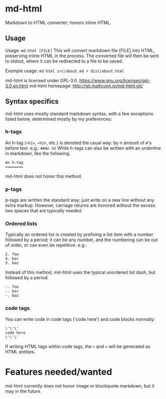 # md-html
Markdown to HTML converter; honors inline HTML.

## Usage
Usage: `md-html [FILE]`
This will convert markdown file [FILE] into HTML, preserving inline HTML in the process.
The converted file will then be sent to stdout, where it can be redirected to a file to be saved.

Example usage:
`md-html src/about.md > dist/about.html`

md-html is licensed under GPL-3.0. <https://www.gnu.org/licenses/gpl-3.0.en.html>
md-html homepage: <http://git.mattconn.io/md-html.git/>

## Syntax specifics
md-html uses mostly standard markdown syntax, with a few exceptions listed below, determined mostly by my preferences:

### h-tags
An h-tag (`<h1>`, `<h2>`, etc.) is denoted the usual way: by n amount of `#`'s before text.
e.g.: `##An h2`
While h-tags can also be written with an underline in markdown, like the following:
```
An h-tag
========
```
md-html does not honor this method.

### p-tags
p-tags are written the standard way; just write on a new line without any extra markup. However, carriage returns are honored without the excess two spaces that are typically needed.

### Ordered lists
Typically an ordered list is created by prefixing a list item with a number followed by a period; it can be any number, and the numbering can be out of order, or can even be repetitive. 
e.g.:
```
2. foo
4. bar
3. baz
```
Instead of this method, md-html uses the typical unordered list dash, but followed by a period:
```
-. foo
-. bar
-. baz
```
### code tags
You can write code in code tags (\'code here\') and code blocks normally:
```
\'\'\'
code here
\'\'\'
``` 
If writing HTML tags within code tags, the `<` and `>` will be generated as HTML entities.

# Features needed/wanted
md-html currently does not honor image or blockquote markdown, but it may in the future.

